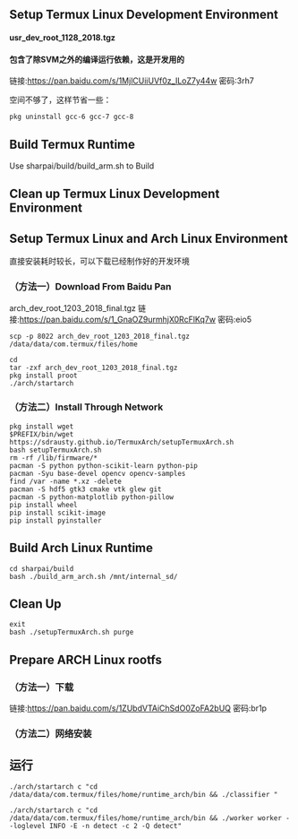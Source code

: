 ## Setup Termux Linux Development Environment
#### usr_dev_root_1128_2018.tgz
#### 包含了除SVM之外的编译运行依赖，这是开发用的
链接:https://pan.baidu.com/s/1MjlCUiiUVf0z_ILoZ7y44w  密码:3rh7

空间不够了，这样节省一些：
```
pkg uninstall gcc-6 gcc-7 gcc-8
```
## Build Termux Runtime
Use sharpai/build/build_arm.sh to Build

## Clean up Termux Linux Development Environment
## Setup Termux Linux and Arch Linux Environment

直接安装耗时较长，可以下载已经制作好的开发环境

### （方法一）Download From Baidu Pan
arch_dev_root_1203_2018_final.tgz
链接:https://pan.baidu.com/s/1_GnaOZ9urmhjX0RcFlKq7w  密码:eio5
```
scp -p 8022 arch_dev_root_1203_2018_final.tgz /data/data/com.termux/files/home
```

```
cd
tar -zxf arch_dev_root_1203_2018_final.tgz
pkg install proot
./arch/startarch
```
### （方法二）Install Through Network
```
pkg install wget
$PREFIX/bin/wget https://sdrausty.github.io/TermuxArch/setupTermuxArch.sh
bash setupTermuxArch.sh
rm -rf /lib/firmware/*
pacman -S python python-scikit-learn python-pip
pacman -Syu base-devel opencv opencv-samples
find /var -name *.xz -delete
pacman -S hdf5 gtk3 cmake vtk glew git
pacman -S python-matplotlib python-pillow  
pip install wheel
pip install scikit-image
pip install pyinstaller
```
## Build Arch Linux Runtime
```
cd sharpai/build
bash ./build_arm_arch.sh /mnt/internal_sd/
```
## Clean Up

```
exit
bash ./setupTermuxArch.sh purge
```


## Prepare ARCH Linux rootfs

### （方法一）下载
链接:https://pan.baidu.com/s/1ZUbdVTAiChSdO0ZoFA2bUQ  密码:br1p

### （方法二）网络安装

## 运行


`./arch/startarch c "cd /data/data/com.termux/files/home/runtime_arch/bin && ./classifier "`

`./arch/startarch c "cd /data/data/com.termux/files/home/runtime_arch/bin && ./worker worker --loglevel INFO -E -n detect -c 2 -Q detect"`
